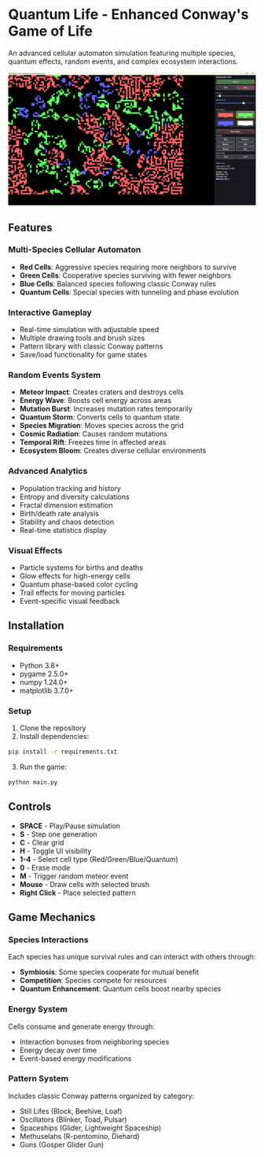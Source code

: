 # Quantum Life - Enhanced Conway's Game of Life

An advanced cellular automaton simulation featuring multiple species, quantum effects, random events, and complex ecosystem interactions.

![Screenshot](app-screen.png)

## Features

### Multi-Species Cellular Automaton
- **Red Cells**: Aggressive species requiring more neighbors to survive
- **Green Cells**: Cooperative species surviving with fewer neighbors  
- **Blue Cells**: Balanced species following classic Conway rules
- **Quantum Cells**: Special species with tunneling and phase evolution

### Interactive Gameplay
- Real-time simulation with adjustable speed
- Multiple drawing tools and brush sizes
- Pattern library with classic Conway patterns
- Save/load functionality for game states

### Random Events System
- **Meteor Impact**: Creates craters and destroys cells
- **Energy Wave**: Boosts cell energy across areas
- **Mutation Burst**: Increases mutation rates temporarily
- **Quantum Storm**: Converts cells to quantum state
- **Species Migration**: Moves species across the grid
- **Cosmic Radiation**: Causes random mutations
- **Temporal Rift**: Freezes time in affected areas
- **Ecosystem Bloom**: Creates diverse cellular environments

### Advanced Analytics
- Population tracking and history
- Entropy and diversity calculations
- Fractal dimension estimation
- Birth/death rate analysis
- Stability and chaos detection
- Real-time statistics display

### Visual Effects
- Particle systems for births and deaths
- Glow effects for high-energy cells
- Quantum phase-based color cycling
- Trail effects for moving particles
- Event-specific visual feedback

## Installation

### Requirements
- Python 3.8+
- pygame 2.5.0+
- numpy 1.24.0+
- matplotlib 3.7.0+

### Setup
1. Clone the repository
2. Install dependencies:
```bash
pip install -r requirements.txt
```
3. Run the game:
```bash
python main.py
```

## Controls

- **SPACE** - Play/Pause simulation
- **S** - Step one generation
- **C** - Clear grid
- **H** - Toggle UI visibility
- **1-4** - Select cell type (Red/Green/Blue/Quantum)
- **0** - Erase mode
- **M** - Trigger random meteor event
- **Mouse** - Draw cells with selected brush
- **Right Click** - Place selected pattern

## Game Mechanics

### Species Interactions
Each species has unique survival rules and can interact with others through:
- **Symbiosis**: Some species cooperate for mutual benefit
- **Competition**: Species compete for resources
- **Quantum Enhancement**: Quantum cells boost nearby species

### Energy System
Cells consume and generate energy through:
- Interaction bonuses from neighboring species
- Energy decay over time
- Event-based energy modifications

### Pattern System
Includes classic Conway patterns organized by category:
- Still Lifes (Block, Beehive, Loaf)
- Oscillators (Blinker, Toad, Pulsar)
- Spaceships (Glider, Lightweight Spaceship)
- Methuselahs (R-pentomino, Diehard)
- Guns (Gosper Glider Gun)
